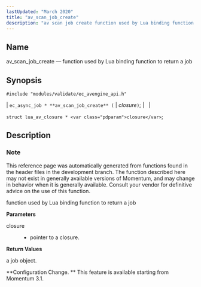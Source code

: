 ```yaml
---
lastUpdated: "March 2020"
title: "av_scan_job_create"
description: "av scan job create function used by Lua binding function to return a job ec async job av scan job create closure struct lua av closure closure This reference page was automatically generated from functions found in the header files in the development branch The function described here may not..."
---
```


<a name="apis.av_scan_job_create"></a> 
## Name

av_scan_job_create — function used by Lua binding function to return a job

## Synopsis

`#include "modules/validate/ec_avengine_api.h"`

| `ec_async_job * **av_scan_job_create** (` | <var class="pdparam">closure</var>`)`; |   |

`struct lua_av_closure * <var class="pdparam">closure</var>`;<a name="idp46947840"></a> 
## Description

### Note

This reference page was automatically generated from functions found in the header files in the development branch. The function described here may not exist in generally available versions of Momentum, and may change in behavior when it is generally available. Consult your vendor for definitive advice on the use of this function.

function used by Lua binding function to return a job

**<a name="idp46950720"></a> Parameters**

<dl class="variablelist">

<dt>closure</dt>

<dd>

- pointer to a closure.

</dd>

</dl>

**<a name="idp46953456"></a> Return Values**

a job object.

**Configuration Change. ** This feature is available starting from Momentum 3.1.